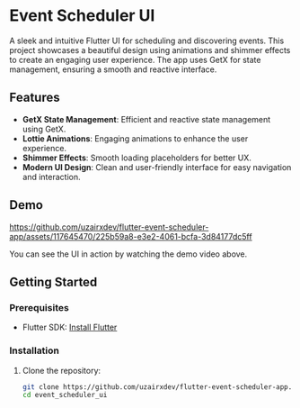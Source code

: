 # Event Scheduler UI

A sleek and intuitive Flutter UI for scheduling and discovering events. This project showcases a beautiful design using animations and shimmer effects to create an engaging user experience. The app uses GetX for state management, ensuring a smooth and reactive interface.

## Features

- **GetX State Management**: Efficient and reactive state management using GetX.
- **Lottie Animations**: Engaging animations to enhance the user experience.
- **Shimmer Effects**: Smooth loading placeholders for better UX.
- **Modern UI Design**: Clean and user-friendly interface for easy navigation and interaction.

## Demo

https://github.com/uzairxdev/flutter-event-scheduler-app/assets/117645470/225b59a8-e3e2-4061-bcfa-3d84177dc5ff

You can see the UI in action by watching the demo video above.

## Getting Started

### Prerequisites

- Flutter SDK: [Install Flutter](https://flutter.dev/docs/get-started/install)

### Installation

1. Clone the repository:
   ```sh
   git clone https://github.com/uzairxdev/flutter-event-scheduler-app.git
   cd event_scheduler_ui




